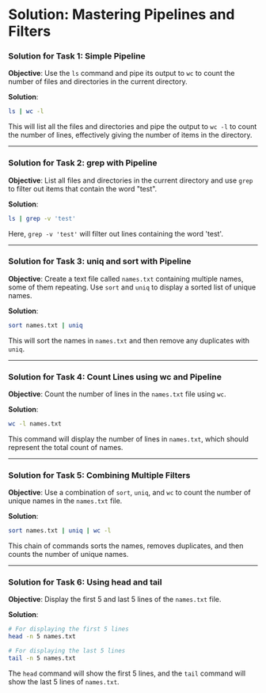 # Solution: Mastering Pipelines and Filters

### Solution for Task 1: Simple Pipeline

**Objective**: Use the `ls` command and pipe its output to `wc` to count the number of files and directories in the current directory.

**Solution**:

```bash
ls | wc -l
```

This will list all the files and directories and pipe the output to `wc -l` to count the number of lines, effectively giving the number of items in the directory.

---

### Solution for Task 2: grep with Pipeline

**Objective**: List all files and directories in the current directory and use `grep` to filter out items that contain the word "test".

**Solution**:

```bash
ls | grep -v 'test'
```

Here, `grep -v 'test'` will filter out lines containing the word 'test'.

---

### Solution for Task 3: uniq and sort with Pipeline

**Objective**: Create a text file called `names.txt` containing multiple names, some of them repeating. Use `sort` and `uniq` to display a sorted list of unique names.

**Solution**:

```bash
sort names.txt | uniq
```

This will sort the names in `names.txt` and then remove any duplicates with `uniq`.

---

### Solution for Task 4: Count Lines using wc and Pipeline

**Objective**: Count the number of lines in the `names.txt` file using `wc`.

**Solution**:

```bash
wc -l names.txt
```

This command will display the number of lines in `names.txt`, which should represent the total count of names.

---

### Solution for Task 5: Combining Multiple Filters

**Objective**: Use a combination of `sort`, `uniq`, and `wc` to count the number of unique names in the `names.txt` file.

**Solution**:

```bash
sort names.txt | uniq | wc -l
```

This chain of commands sorts the names, removes duplicates, and then counts the number of unique names.

---

### Solution for Task 6: Using head and tail

**Objective**: Display the first 5 and last 5 lines of the `names.txt` file.

**Solution**:

```bash
# For displaying the first 5 lines
head -n 5 names.txt

# For displaying the last 5 lines
tail -n 5 names.txt
```

The `head` command will show the first 5 lines, and the `tail` command will show the last 5 lines of `names.txt`.
